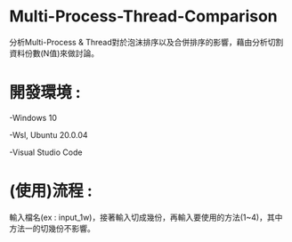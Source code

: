 # Multi-Process-Thread-Comparison
分析Multi-Process &amp; Thread對於泡沫排序以及合併排序的影響，藉由分析切割資料份數(N值)來做討論。

# 開發環境 :
-Windows 10

-Wsl, Ubuntu 20.0.04

-Visual Studio Code

# (使用)流程 :
輸入檔名(ex : input_1w)，接著輸入切成幾份，再輸入要使用的方法(1~4)，其中方法一的切幾份不影響。
